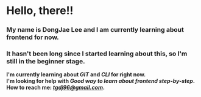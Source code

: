 # Hello, there!!
### My name is DongJae Lee and I am currently learning about frontend for now.  
### It hasn't been long since I started learning about this, so I'm still in the beginner stage. 


**I'm currently learning about *GIT* and *CLI* for right now.**  
**I'm looking for help with *Good way to learn about frontend step-by-step*.**  
**How to reach me: *tgdj96@gmail.com*.**  


 
